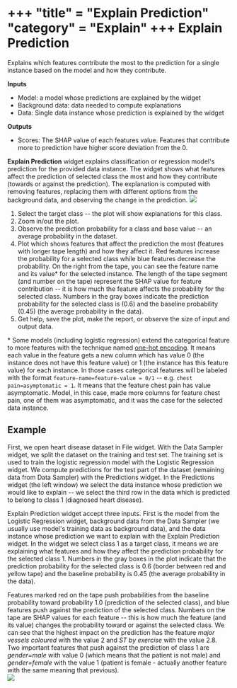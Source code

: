 +++
"title" = "Explain Prediction"
"category" = "Explain"
+++
Explain Prediction
==================

Explains which features contribute the most to the prediction for a single instance based on the model and how they contribute.

**Inputs**

- Model: a model whose predictions are explained by the widget
- Background data: data needed to compute explanations
- Data: Single data instance whose prediction is explained by the widget

**Outputs**

- Scores: The SHAP value of each features value. Features that contribute more to prediction have higher score deviation from the 0.

**Explain Prediction** widget explains classification or regression model's prediction for the provided data instance. The widget shows what features affect the prediction of selected class the most and how they contribute (towards or against the prediction). The explanation is computed with removing features, replacing them with different options from the background data, and observing the change in the prediction.
![](../images/Explain-Prediction.png)

1. Select the target class -- the plot will show explanations for this class.
2. Zoom in/out the plot.
3. Observe the prediction probability for a class and base value -- an average probability in the dataset.
4. Plot which shows features that affect the prediction the most (features with longer tape length) and how they affect it. Red features increase the probability for a selected class while blue features decrease the probability. On the right from the tape, you can see the feature name and its value\* for the selected instance. The length of the tape segment (and number on the tape) represent the SHAP value for feature contribution -- it is how much the feature affects the probability for the selected class. Numbers in the gray boxes indicate the prediction probability for the selected class is (0.6) and the baseline probability (0.45) (the average probability in the data).  
6. Get help, save the plot, make the report, or observe the size of input and output data.

\* Some models (including logistic regression) extend the categorical feature to more features with the technique named [one-hot encoding](https://en.wikipedia.org/wiki/One-hot). It means each value in the feature gets a new column which has value 0 (the instance does not have this feature value) or 1 (the instance has this feature value) for each instance. In those cases categorical features will be labeled with the format `feature-name=feature-value = 0/1` -- e.g. `chest pain=asymptomatic = 1`. It means that the feature chest pain has value asymptomatic. Model, in this case, made more columns for feature chest pain, one of them was asymptomatic, and it was the case for the selected data instance.

Example
-------
 
First, we open heart disease dataset in File widget. With the Data Sampler widget, we split the dataset on the training and test set. The training set is used to train the logistic regression model with the Logistic Regression widget. We compute predictions for the test part of the dataset (remaining data from Data Sampler) with the Predictions widget. In the Predictions widget (the left window) we select the data instance whose prediction we would like to explain -- we select the third row in the data which is predicted to belong to class 1 (diagnosed heart disease). 

Explain Prediction widget accept three inputs. First is the model from the Logistic Regression widget, background data from the Data Sampler (we usually use model's training data as background data), and the data instance whose prediction we want to explain with the Explain Prediction widget. In the widget we select class 1 as a target class, it means we are explaining what features and how they affect the prediction probability for the selected class 1. Numbers in the gray boxes in the plot indicate that the prediction probability for the selected class is 0.6 (border between red and yellow tape) and the baseline probability is 0.45 (the average probability in the data).

Features marked red on the tape push probabilities from the baseline probability toward probability 1.0 (prediction of the selected class), and blue features push against the prediction of the selected class. Numbers on the tape are SHAP values for each feature -- this is how much the feature (and its value) changes the probability toward or against the selected class. We can see that the highest impact on the prediction has the feature *major vessels coloured* with the value 2 and *ST by exercise* with the value 2.8. Two important features that push against the prediction of class 1 are *gender=male* with value 0 (which means that the patient is not male) and *gender=female* with the value 1 (patient is female - actually another feature with the same meaning that previous).  
![](../images/Explain-Prediction-Example.png)
